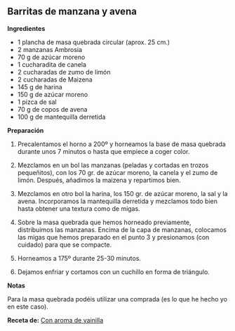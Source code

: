 ## Barritas de manzana y avena

**Ingredientes**

- 1 plancha de masa quebrada circular (aprox. 25 cm.)
- 2 manzanas Ambrosia
- 70 g de azúcar moreno
- 1 cucharadita de canela
- 2 cucharadas de zumo de limón
- 2 cucharadas de Maizena
- 145 g de harina
- 150 g de azúcar moreno
- 1 pizca de sal
- 70 g de copos de avena
- 100 g de mantequilla derretida

**Preparación**

1. Precalentamos el horno a 200º y horneamos la base de masa quebrada durante unos 7 minutos o hasta que empiece a coger color. 

2. Mezclamos en un bol las manzanas (peladas y cortadas en trozos pequeñitos), con los 70 gr. de azúcar moreno, la canela y el zumo de limón. Después, añadimos la maizena y repartimos bien. 

3. Mezclamos en otro bol la harina, los 150 gr. de azúcar moreno, la sal y la avena. Incorporamos la mantequilla derretida y mezclamos todo bien hasta obtener una textura como de migas. 

4. Sobre la masa quebrada que hemos horneado previamente, distribuimos las manzanas. Encima de la capa de manzanas, colocamos las migas que hemos preparado en el punto 3 y presionamos (con cuidado) para que se compacte. 

5. Horneamos a 175º durante 25-30 minutos. 

6. Dejamos enfriar y cortamos con un cuchillo en forma de triángulo.

**Notas**

Para la masa quebrada podéis utilizar una comprada (es lo que he hecho yo en este caso).

**Receta de:** [Con aroma de vainilla](http://www.conaromadevainilla.com/2018/01/barritas-de-manzana-y-avena.html)
